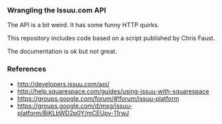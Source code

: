 ### Wrangling the Issuu.com API

The API is a bit weird. It has some funny HTTP quirks.

This repository includes code based on a script published by Chris Faust.

The documentation is ok but not great.

### References

 - http://developers.issuu.com/api/
 - http://help.squarespace.com/guides/using-issuu-with-squarespace
 - https://groups.google.com/forum/#!forum/issuu-platform
 - https://groups.google.com/d/msg/issuu-platform/BiKLbWD2p0Y/mCEUpv-11rwJ
